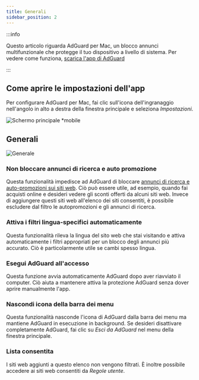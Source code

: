 ```yaml
---
title: Generali
sidebar_position: 2
---
```


:::info

Questo articolo riguarda AdGuard per Mac, un blocco annunci multifunzionale che protegge il tuo dispositivo a livello di sistema. Per vedere come funziona, [scarica l'app di AdGuard](https://agrd.io/download-kb-adblock)

:::

## Come aprire le impostazioni dell'app

Per configurare AdGuard per Mac, fai clic sull'icona dell'ingranaggio nell'angolo in alto a destra della finestra principale e seleziona _Impostazioni_.

![Schermo principale \*mobile](https://cdn.adtidy.org/content/kb/ad_blocker/mac/main.png)

## Generali

![Generale](https://cdn.adtidy.org/content/kb/ad_blocker/mac/general.png)

### Non bloccare annunci di ricerca e auto promozione

Questa funzionalità impedisce ad AdGuard di bloccare [annunci di ricerca e auto-promozioni sui siti web](/general/ad-filtering/search-ads). Ciò può essere utile, ad esempio, quando fai acquisti online e desideri vedere gli sconti offerti da alcuni siti web. Invece di aggiungere questi siti web all'elenco dei siti consentiti, è possibile escludere dal filtro le autopromozioni e gli annunci di ricerca.

### Attiva i filtri lingua-specifici automaticamente

Questa funzionalità rileva la lingua del sito web che stai visitando e attiva automaticamente i filtri appropriati per un blocco degli annunci più accurato. Ciò è particolarmente utile se cambi spesso lingua.

### Esegui AdGuard all'accesso

Questa funzione avvia automaticamente AdGuard dopo aver riavviato il computer. Ciò aiuta a mantenere attiva la protezione AdGuard senza dover aprire manualmente l'app.

### Nascondi icona della barra dei menu

Questa funzionalità nasconde l'icona di AdGuard dalla barra dei menu ma mantiene AdGuard in esecuzione in background. Se desideri disattivare completamente AdGuard, fai clic su _Esci da AdGuard_ nel menu della finestra principale.

### Lista consentita

I siti web aggiunti a questo elenco non vengono filtrati. È inoltre possibile accedere ai siti web consentiti da _Regole utente_.
